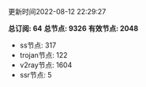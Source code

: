 更新时间2022-08-12 22:29:27

**总订阅: 64**
**总节点: 9326**
**有效节点: 2048**
- ss节点: 317
- trojan节点: 122
- v2ray节点: 1604
- ssr节点: 5
